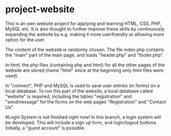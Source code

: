 # project-website
This is an own website project for applying and learning HTML, CSS, PHP, MySQL etc. It is also thought to further improve these skills by continuously expanding the website by e.g. making it more userfriendly or allowing more option for the user.

The content of the website is randomly chosen. The file index.php contains the "main" part of the main page, and loads "header.php" and "footer.php". 

In html, the php files (containing php and html) for all the other pages of the website are stored (name "html" since at the beginning only html files were used).

In "connect", PHP and MySQL is used to save user entries (in forms) on a local database. To run this part of the website, a local database called "website" is required, including the tables "registration" and "sendmessage" for the forms on the web pages "Registration" and "Contact Us".

#Login System is not finished right now!
In this branch, a login system will be developed. This will include a sign up form, and login/logout buttons. Initially, a "guest account" is possible. 
